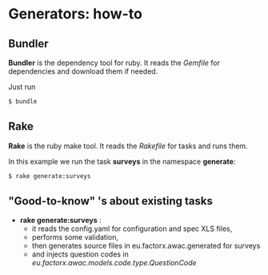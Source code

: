 # Generators: how-to

## Bundler

**Bundler** is the dependency tool for ruby. It reads the *Gemfile* for dependencies and download them if needed.

Just run

```sh
$ bundle
```

## Rake

**Rake** is the ruby make tool. It reads the *Rakefile* for tasks and runs them.

In this example we run the task **surveys** in the namespace **generate**:

```sh
$ rake generate:surveys
```

## "Good-to-know" 's about existing tasks

- **rake generate:surveys** :
    - it reads the config.yaml for configuration and spec XLS files, 
    - performs some validation,
    - then generates source files in eu.factorx.awac.generated for surveys
    - and injects question codes in *eu.factorx.awac.models.code.type.QuestionCode*
